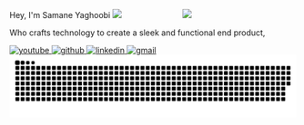Hey, I'm Samane Yaghoobi <img src="https://user-images.githubusercontent.com/22401814/180605987-b4b14081-4005-4ea1-bcfd-cbe7c3bf36ef.gif" width="25px">
<img align='right' src='https://user-images.githubusercontent.com/5713670/87202985-820dcb80-c2b6-11ea-9f56-7ec461c497c3.gif' width="200px"> 

Who crafts technology to create a sleek and functional end product,


<a href="https://link.samaane.ir/youtube" target="_blank">
    <img src="https://img.shields.io/badge/Post videos on-Youtube-%231877F2.svg?style=flat&logo=youtube&logoColor=white&color=071A2C" alt="youtube">
  </a>

<a href="https://link.samaane.ir/github" target="_blank">
    <img src="https://img.shields.io/badge/Code on-Github-%231877F2.svg?style=flat&logo=github&logoColor=white&color=071A2C" alt="github">
  </a>
<a href="https://link.samaane.ir/linkedin" target="_blank">
    <img src="https://img.shields.io/badge/and Connect on-Linkedin-%231877F2.svg?style=flat&logo=linkedin&logoColor=white&color=071A2C" alt="linkedin">
  </a>
  
<a href="mailto:hi@samaane.ir" target="_blank">
    <img src="https://img.shields.io/badge/Let's say-hi@samaane.ir-%231877F2.svg?style=flat&logo=gmail&logoColor=white&color=071A2C" alt="gmail">
  </a>

<img alt="github contribution snake animation" src="https://github.com/SamaneYaghoobi/SamaneYaghoobi/blob/output/github-contribution-grid-snake.svg">
